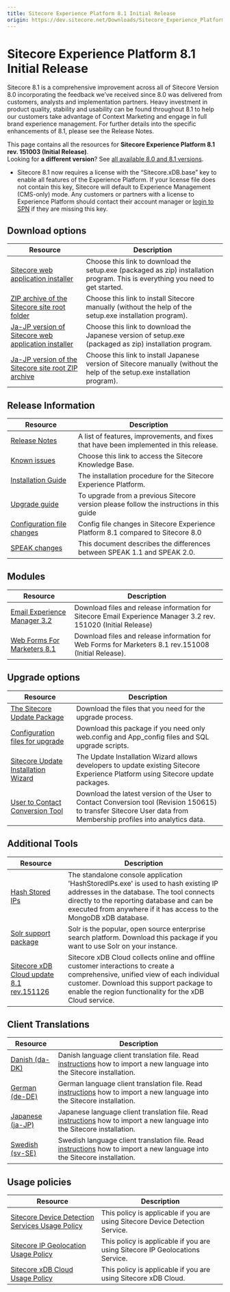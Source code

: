 ```yaml
---
title: Sitecore Experience Platform 8.1 Initial Release
origin: https://dev.sitecore.net/Downloads/Sitecore_Experience_Platform/Sitecore_81/Sitecore_Experience_Platform_81_Initial_Release.aspx
---
```


# Sitecore Experience Platform 8.1 Initial Release

Sitecore 8.1 is a comprehensive improvement across all of Sitecore Version 8.0 incorporating the feedback we’ve received since 8.0 was delivered from customers, analysts and implementation partners. Heavy investment in product quality, stability and usability can be found throughout 8.1 to help our customers take advantage of Context Marketing and engage in full brand experience management. For further details into the specific enhancements of 8.1, please see the Release Notes.

This page contains all the resources for **Sitecore Experience Platform 8.1 rev. 151003 (Initial Release)**.  
Looking for **a different version**? See [all available 8.0 and 8.1 versions](/downloads/Sitecore_Experience_Platform).

  <Alert variant='warning' mb={4}>
    <AlertIcon />
    

-   Sitecore 8.1 now requires a license with the “Sitecore.xDB.base” key to enable all features of the Experience Platform. If your license file does not contain this key, Sitecore will default to Experience Management (CMS-only) mode. Any customers or partners with a license to Experience Platform should contact their account manager or [login to SPN](http://spn.sitecore.net/default) if they are missing this key.


  </Alert>
  

## Download options

 | Resource | Description |
 | --- | --- |
 | [Sitecore web application installer](https://sitecoredev.azureedge.net/~/media/1861EC711C844A5299B1F3080E5D27D2.ashx?date=20151117T132920) | Choose this link to download the setup.exe (packaged as zip) installation program. This is everything you need to get started. |
 | [ZIP archive of the Sitecore site root folder](https://sitecoredev.azureedge.net/~/media/1D20854D6B494EE58E12BE29D1D334F7.ashx?date=20151117T103342) | Choose this link to install Sitecore manually (without the help of the setup.exe installation program). |
 | [Ja-JP version of Sitecore web application installer](https://sitecoredev.azureedge.net/~/media/13B657739DF64DE29DD01BFC42CE5E00.ashx?date=20151117T132936) | Choose this link to download the Japanese version of setup.exe (packaged as zip) installation program. |
 | [Ja-JP version of the Sitecore site root ZIP archive](https://sitecoredev.azureedge.net/~/media/ACBADA3132F34A578FDD8FAD9F763D04.ashx?date=20151117T132357) | Choose this link to install Japanese version of Sitecore manually (without the help of the setup.exe installation program). |

## Release Information

 | Resource | Description |
 | --- | --- |
 | [Release Notes](https://dev.sitecore.net:443/downloads/Sitecore%20Experience%20Platform/Sitecore%2081/Sitecore%20Experience%20Platform%2081%20Initial%20Release/Release%20Notes) | A list of features, improvements, and fixes that have been implemented in this release. |
 | [Known issues](https://kb.sitecore.net/articles/750348) | Choose this link to access the Sitecore Knowledge Base. |
 | [Installation Guide](https://sitecoredev.azureedge.net/~/media/04E5CCD4F6C64FD4A100B5BC94B60750.ashx?date=20180206T091838) | The installation procedure for the Sitecore Experience Platform. |
 | [Upgrade guide](https://sitecoredev.azureedge.net/~/media/ED08679F569742D0B68450E4D1D76AA0.ashx?date=20190225T124631) | To upgrade from a previous Sitecore version please follow the instructions in this guide |
 | [Configuration file changes](https://sitecoredev.azureedge.net/~/media/1AC1CCD8960941999379492B2B01E8BE.ashx?date=20160905T095459) | Config file changes in Sitecore Experience Platform 8.1 compared to Sitecore 8.0 |
 | [SPEAK changes](https://sitecoredev.azureedge.net/~/media/705BF58F84C640DCAACAD7A4F44FABA2.ashx?date=20151117T133108) | This document describes the differences between SPEAK 1.1 and SPEAK 2.0. |

## Modules

 | Resource | Description |
 | --- | --- |
 | [Email Experience Manager 3.2](https://dev.sitecore.net:443/downloads/Email%20Experience%20Manager/Email%20Experience%20Manager%2032/Email%20Experience%20Manager%2032%20Initial%20Release) | Download files and release information for Sitecore Email Experience Manager 3.2 rev. 151020 (Initial Release) |
 | [Web Forms For Marketers 8.1](https://dev.sitecore.net:443/downloads/Web%20Forms%20For%20Marketers/Web%20Forms%20For%20Marketers%2081/Web%20Forms%20For%20Marketers%2081%20Initial%20Version) | Download files and release information for Web Forms for Marketers 8.1 rev.151008 (Initial Release). |

## Upgrade options

 | Resource | Description |
 | --- | --- |
 | [The Sitecore Update Package](https://sitecoredev.azureedge.net/~/media/053793B1818643E49BB3FCAB9DC1D03E.ashx?date=20151117T103553) | Download the files that you need for the upgrade process. |
 | [Configuration files for upgrade](https://sitecoredev.azureedge.net/~/media/805B88F23E2E468DADF2BF857F1D25E5.ashx?date=20161202T085048) | Download this package if you need only web.config and App_config files and SQL upgrade scripts. |
 | [Sitecore Update Installation Wizard](https://sitecoredev.azureedge.net/~/media/B643C14648964536B4AF60EC0FEE5D77.ashx?date=20151117T104051) | The Update Installation Wizard allows developers to update existing Sitecore Experience Platform using Sitecore update packages. |
 | [User to Contact Conversion Tool](https://sitecoredev.azureedge.net/~/media/12210836DD094420BDF267F5A2929171.ashx?date=20151117T104025) | Download the latest version of the User to Contact Conversion tool (Revision 150615) to transfer Sitecore User data from Membership profiles into analytics data. |

## Additional Tools

 | Resource | Description |
 | --- | --- |
 | [Hash Stored IPs](https://sitecoredev.azureedge.net/~/media/73F6BB8123B445BC96474BF7C23527A4.ashx?date=20160215T141607) | The standalone console application 'HashStoredIPs.exe' is used to hash existing IP addresses in the database. The tool connects directly to the reporting database and can be executed from anywhere if it has access to the MongoDB xDB database. |
 | [Solr support package](https://sitecoredev.azureedge.net/~/media/9498268871524C0AA2DAF280F64A0D60.ashx?date=20151117T104118) | Solr is the popular, open source enterprise search platform. Download this package if you want to use Solr on your instance. |
 | [Sitecore xDB Cloud update 8.1 rev.151126](https://sitecoredev.azureedge.net/~/media/97F2A8F354CC4D65A4830096C7EED84E.ashx?date=20151130T133959) | Sitecore xDB Cloud collects online and offline customer interactions to create a comprehensive, unified view of each individual customer. Download this support package to enable the region functionality for the xDB Cloud service. |

## Client Translations

 | Resource | Description |
 | --- | --- |
 | [Danish (da-DK)](https://sitecoredev.azureedge.net/~/media/4878950E49F344B3A60D3A06E3ABFCE3.ashx?date=20151117T103859) | Danish language client translation file. Read [instructions](~/link?_id=D72CBF8CE581436CBBCAEE896C8646F7&_z=z) how to import a new language into the Sitecore installation. |
 | [German (de-DE)](https://sitecoredev.azureedge.net/~/media/7470FCFE3AE3488E8F7BAAC62E743084.ashx?date=20151117T103916) | German language client translation file. Read [instructions](~/link?_id=D72CBF8CE581436CBBCAEE896C8646F7&_z=z) how to import a new language into the Sitecore installation. |
 | [Japanese (ja-JP)](https://sitecoredev.azureedge.net/~/media/59392269383E4724BEE9646B56EEE7A7.ashx?date=20151117T103927) | Japanese language client translation file. Read [instructions](~/link?_id=D72CBF8CE581436CBBCAEE896C8646F7&_z=z) how to import a new language into the Sitecore installation. |
 | [Swedish (sv-SE)](https://sitecoredev.azureedge.net/~/media/DB0152A2BA7442439DEDEAD889BFFBF1.ashx?date=20160912T103834) | Swedish language client translation file. Read [instructions](~/link?_id=D72CBF8CE581436CBBCAEE896C8646F7&_z=z) how to import a new language into the Sitecore installation. |

## Usage policies

 | Resource | Description |
 | --- | --- |
 | [Sitecore Device Detection Services Usage Policy](https://dev.sitecore.net:443/downloads/Sitecore%20Experience%20Platform/Sitecore%20Device%20Detection%20Services%20Usage%20Policy) | This policy is applicable if you are using Sitecore Device Detection Service. |
 | [Sitecore IP Geolocation Usage Policy](https://dev.sitecore.net:443/downloads/Sitecore%20Experience%20Platform/Sitecore%20IP%20Geolocation%20Usage%20Policy) | This policy is applicable if you are using Sitecore IP Geolocations Service. |
 | [Sitecore xDB Cloud Usage Policy](https://dev.sitecore.net:443/downloads/Sitecore%20Experience%20Platform/Sitecore%20xDB%20Cloud%20Usage%20Policy) | This policy is applicable if you are using Sitecore xDB Cloud. |